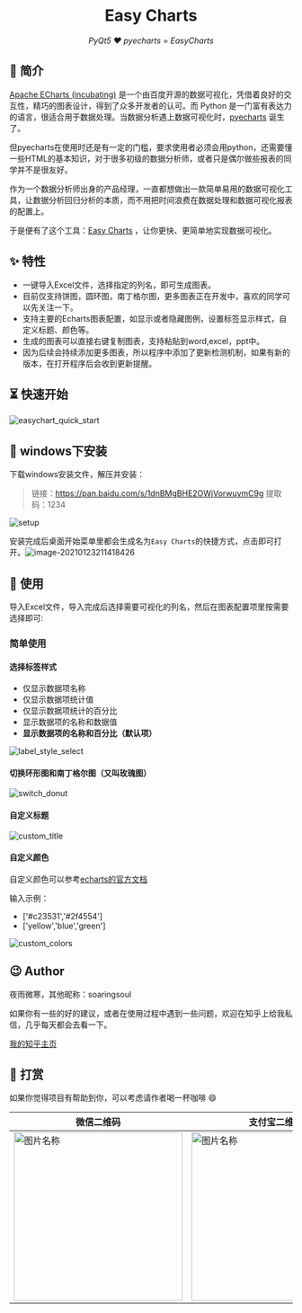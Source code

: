 <h1 align="center">Easy Charts</h1>
<p align="center">
    <em>PyQt5 ❤️ pyecharts = EasyCharts</em>
</p>
<p align="center">

## 📣 简介

[Apache ECharts (incubating)](https://github.com/apache/incubator-echarts) 是一个由百度开源的数据可视化，凭借着良好的交互性，精巧的图表设计，得到了众多开发者的认可。而 Python 是一门富有表达力的语言，很适合用于数据处理。当数据分析遇上数据可视化时，[pyecharts](https://github.com/pyecharts/pyecharts) 诞生了。

但pyecharts在使用时还是有一定的门槛，要求使用者必须会用python，还需要懂一些HTML的基本知识，对于很多初级的数据分析师，或者只是偶尔做些报表的同学并不是很友好。

作为一个数据分析师出身的产品经理，一直都想做出一款简单易用的数据可视化工具，让数据分析回归分析的本质，而不用把时间浪费在数据处理和数据可视化报表的配置上。

于是便有了这个工具：[Easy Charts](https://github.com/soaringsoul/easycharts) ，让你更快、更简单地实现数据可视化。

## ✨ 特性

* 一键导入Excel文件，选择指定的列名，即可生成图表。
* 目前仅支持饼图，圆环图，南丁格尔图，更多图表正在开发中，喜欢的同学可以先关注一下。
* 支持主要的Echarts图表配置，如显示或者隐藏图例，设置标签显示样式，自定义标题、颜色等。
* 生成的图表可以直接右键复制图表，支持粘贴到word,excel，ppt中。
* 因为后续会持续添加更多图表，所以程序中添加了更新检测机制，如果有新的版本，在打开程序后会收到更新提醒。

## ⏳ 快速开始

![easychart_quick_start](/ui/screenshot/easychart_quick_start.gif)

## 🔰 windows下安装

下载windows安装文件，解压并安装：

> 链接：https://pan.baidu.com/s/1dnBMgBHE2OWjVorwuymC9g 
> 提取码：1234 

![setup](/ui/screenshot/setup.png)

安装完成后桌面开始菜单里都会生成名为`Easy Charts`的快捷方式，点击即可打开。![image-20210123211418426](/C:/Users/soaringsoul/AppData/Roaming/Typora/typora-user-images/image-20210123211418426.png)



## 📝 使用

导入Excel文件，导入完成后选择需要可视化的列名，然后在图表配置项里按需要选择即可:

### 简单使用

#### 选择标签样式

* 仅显示数据项名称
* 仅显示数据项统计值
* 仅显示数据项统计的百分比
* 显示数据项的名称和数据值
* **显示数据项的名称和百分比（默认项）**

![label_style_select](/ui/screenshot/label_style_select.gif)

#### 切换环形图和南丁格尔图（又叫玫瑰图）

![switch_donut](/ui/screenshot/switch_donut.gif)

#### 自定义标题

![custom_title](/ui/screenshot/custom_title.gif)

#### 自定义颜色

自定义颜色可以参考[echarts的官方文档](https://echarts.apache.org/zh/option.html#color)

输入示例：

* ['#c23531','#2f4554']
* ['yellow','blue','green']

![custom_colors](/ui/screenshot/custom_colors.gif)

## 😉 Author

夜雨微寒，其他昵称：soaringsoul

如果你有一些的好的建议，或者在使用过程中遇到一些问题，欢迎在知乎上给我私信，几乎每天都会去看一下。

[我的知乎主页](https://www.zhihu.com/people/yywh)

## 💌 打赏

如果你觉得项目有帮助到你，可以考虑请作者喝一杯咖啡 😄

| 微信二维码 | 支付宝二维码 |
| -------- | ---------- |
| <img src="/ui/screenshot/wechat_pay.jpg" width = "300"  alt="图片名称" align=center /> | <img src="/ui/screenshot/alipay.jpg" width = "300"  alt="图片名称" align=center /> |
